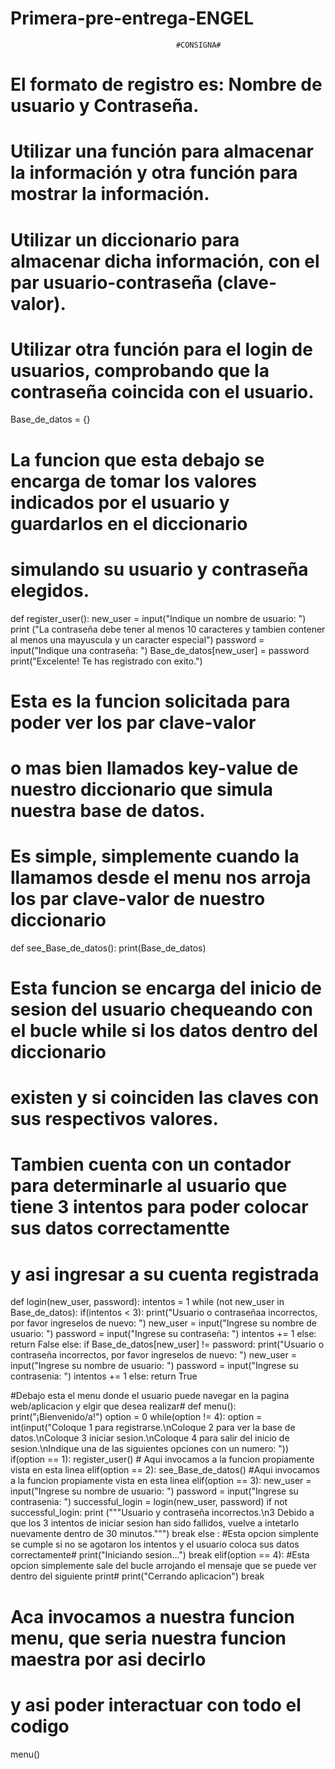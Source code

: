 # Primera-pre-entrega-ENGEL
                                         #CONSIGNA#
# El formato de registro es: Nombre de usuario y Contraseña.
# Utilizar una función para almacenar la información y otra función para mostrar la información.
# Utilizar un diccionario para almacenar dicha información, con el par usuario-contraseña (clave-valor).
# Utilizar otra función para el login de usuarios, comprobando que la contraseña coincida con el usuario.


Base_de_datos = {}

# La funcion que esta debajo se encarga de tomar los valores indicados por el usuario y guardarlos en el diccionario
# simulando su usuario y contraseña elegidos.
def register_user():
    new_user = input("Indique un nombre de usuario: ")
    print ("La contraseña debe tener al menos 10 caracteres y tambien contener al menos una mayuscula y un caracter especial")
    password = input("Indique una contraseña: ")
    Base_de_datos[new_user] = password
    print("Excelente! Te has registrado con exito.")

# Esta es la funcion solicitada para poder ver los par clave-valor
# o mas bien llamados key-value de nuestro diccionario que simula nuestra base de datos. 
# Es simple, simplemente cuando la llamamos desde el menu nos arroja los par clave-valor de nuestro diccionario

def see_Base_de_datos():
      print(Base_de_datos)

# Esta funcion se encarga del inicio de sesion del usuario chequeando con el bucle while si los datos dentro del diccionario
# existen y si coinciden las claves con sus respectivos valores.
# Tambien cuenta con un contador para determinarle al usuario que tiene 3 intentos para poder colocar sus datos correctamentte
# y asi ingresar a su cuenta registrada
def login(new_user, password):
  intentos = 1
  while (not new_user in Base_de_datos):
    if(intentos < 3):
      print("Usuario o contraseñaa incorrectos, por favor ingreselos de nuevo: ")
      new_user = input("Ingrese su nombre de usuario: ")
      password = input("Ingrese su contraseña: ")
      intentos += 1
    else:
      return False
  else:
    if Base_de_datos[new_user] != password:
      print("Usuario o contraseña incorrectos, por favor ingreselos de nuevo: ")
      new_user = input("Ingrese su nombre de usuario: ")
      password = input("Ingrese su contrasenia: ")
      intentos += 1
    else:
      return True

#Debajo esta el menu donde el usuario puede navegar en la pagina web/aplicacion y elgir que desea realizar#
def menu():
  print("¡Bienvenido/a!")
  option = 0
  while(option != 4):
    option = int(input("Coloque 1 para registrarse.\nColoque 2 para ver la base de datos.\nColoque 3 iniciar sesion.\nColoque 4 para salir del inicio de sesion.\nIndique una de las siguientes opciones con un numero: "))
    if(option == 1):
      register_user() # Aqui invocamos a la funcion propiamente vista en esta linea
    elif(option == 2):
      see_Base_de_datos() #Aqui invocamos a la funcion propiamente vista en esta linea
    elif(option == 3):
      new_user = input("Ingrese su nombre de usuario: ")
      password = input("Ingrese su contrasenia: ")
      successful_login = login(new_user, password)
      if not successful_login:
        print ("""Usuario y contraseña incorrectos.\n3
        Debido a que los 3 intentos de iniciar sesion han sido fallidos, vuelve a intetarlo nuevamente dentro de 30 minutos.""")
        break
      else : #Esta opcion simplente se cumple si no se agotaron los intentos y el usuario coloca sus datos correctamente#
        print("Iniciando sesion...")
        break
    elif(option == 4): #Esta opcion simplemente sale del bucle arrojando el mensaje que se puede ver dentro del siguiente print#
      print("Cerrando aplicacion")
      break

# Aca invocamos a nuestra funcion menu, que seria nuestra funcion maestra por asi decirlo
# y asi poder interactuar con todo el codigo

menu() 


